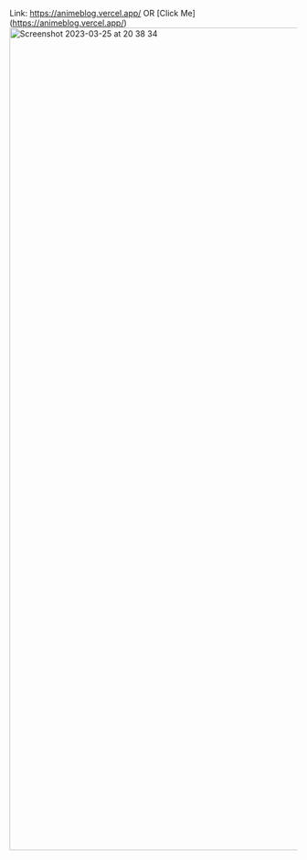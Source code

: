 Link: https://animeblog.vercel.app/  OR  [Click Me] (https://animeblog.vercel.app/)
<img width="1440" alt="Screenshot 2023-03-25 at 20 38 34" src="https://user-images.githubusercontent.com/83498102/227725066-6f952124-0cd4-4b0d-ba48-2a7e9601ef0b.png">
